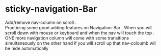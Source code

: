 # sticky-navigation-Bar
Add/remove nav-column on scroll .    
Practicing some good adding features on Navigation-Bar .
When you will scroll down with mouse or keyboard and when the nav will touch the top . ONE more navigation column
will come with some transitions simultaneously
on the other hand if you will scroll up that nav-coloumb will be hide automatically  
